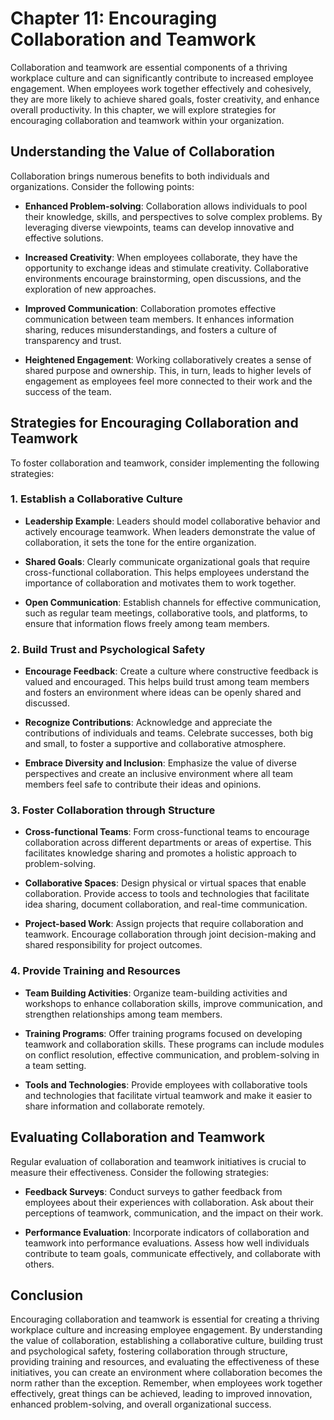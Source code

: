 Chapter 11: Encouraging Collaboration and Teamwork
==================================================

Collaboration and teamwork are essential components of a thriving workplace culture and can significantly contribute to increased employee engagement. When employees work together effectively and cohesively, they are more likely to achieve shared goals, foster creativity, and enhance overall productivity. In this chapter, we will explore strategies for encouraging collaboration and teamwork within your organization.

Understanding the Value of Collaboration
----------------------------------------

Collaboration brings numerous benefits to both individuals and organizations. Consider the following points:

* **Enhanced Problem-solving**: Collaboration allows individuals to pool their knowledge, skills, and perspectives to solve complex problems. By leveraging diverse viewpoints, teams can develop innovative and effective solutions.

* **Increased Creativity**: When employees collaborate, they have the opportunity to exchange ideas and stimulate creativity. Collaborative environments encourage brainstorming, open discussions, and the exploration of new approaches.

* **Improved Communication**: Collaboration promotes effective communication between team members. It enhances information sharing, reduces misunderstandings, and fosters a culture of transparency and trust.

* **Heightened Engagement**: Working collaboratively creates a sense of shared purpose and ownership. This, in turn, leads to higher levels of engagement as employees feel more connected to their work and the success of the team.

Strategies for Encouraging Collaboration and Teamwork
-----------------------------------------------------

To foster collaboration and teamwork, consider implementing the following strategies:

### 1. Establish a Collaborative Culture

* **Leadership Example**: Leaders should model collaborative behavior and actively encourage teamwork. When leaders demonstrate the value of collaboration, it sets the tone for the entire organization.

* **Shared Goals**: Clearly communicate organizational goals that require cross-functional collaboration. This helps employees understand the importance of collaboration and motivates them to work together.

* **Open Communication**: Establish channels for effective communication, such as regular team meetings, collaborative tools, and platforms, to ensure that information flows freely among team members.

### 2. Build Trust and Psychological Safety

* **Encourage Feedback**: Create a culture where constructive feedback is valued and encouraged. This helps build trust among team members and fosters an environment where ideas can be openly shared and discussed.

* **Recognize Contributions**: Acknowledge and appreciate the contributions of individuals and teams. Celebrate successes, both big and small, to foster a supportive and collaborative atmosphere.

* **Embrace Diversity and Inclusion**: Emphasize the value of diverse perspectives and create an inclusive environment where all team members feel safe to contribute their ideas and opinions.

### 3. Foster Collaboration through Structure

* **Cross-functional Teams**: Form cross-functional teams to encourage collaboration across different departments or areas of expertise. This facilitates knowledge sharing and promotes a holistic approach to problem-solving.

* **Collaborative Spaces**: Design physical or virtual spaces that enable collaboration. Provide access to tools and technologies that facilitate idea sharing, document collaboration, and real-time communication.

* **Project-based Work**: Assign projects that require collaboration and teamwork. Encourage collaboration through joint decision-making and shared responsibility for project outcomes.

### 4. Provide Training and Resources

* **Team Building Activities**: Organize team-building activities and workshops to enhance collaboration skills, improve communication, and strengthen relationships among team members.

* **Training Programs**: Offer training programs focused on developing teamwork and collaboration skills. These programs can include modules on conflict resolution, effective communication, and problem-solving in a team setting.

* **Tools and Technologies**: Provide employees with collaborative tools and technologies that facilitate virtual teamwork and make it easier to share information and collaborate remotely.

Evaluating Collaboration and Teamwork
-------------------------------------

Regular evaluation of collaboration and teamwork initiatives is crucial to measure their effectiveness. Consider the following strategies:

* **Feedback Surveys**: Conduct surveys to gather feedback from employees about their experiences with collaboration. Ask about their perceptions of teamwork, communication, and the impact on their work.

* **Performance Evaluation**: Incorporate indicators of collaboration and teamwork into performance evaluations. Assess how well individuals contribute to team goals, communicate effectively, and collaborate with others.

Conclusion
----------

Encouraging collaboration and teamwork is essential for creating a thriving workplace culture and increasing employee engagement. By understanding the value of collaboration, establishing a collaborative culture, building trust and psychological safety, fostering collaboration through structure, providing training and resources, and evaluating the effectiveness of these initiatives, you can create an environment where collaboration becomes the norm rather than the exception. Remember, when employees work together effectively, great things can be achieved, leading to improved innovation, enhanced problem-solving, and overall organizational success.
